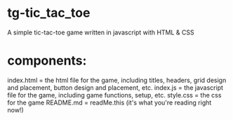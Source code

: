 # tg-tic_tac_toe
A simple tic-tac-toe game written in javascript with HTML & CSS

# components:
index.html = the html file for the game, including titles, headers, grid design and placement, button design and placement, etc.
index.js = the javascript file for the game, including game functions, setup, etc.
style.css = the css for the game
README.md = readMe.this (it's what you're reading right now!)
